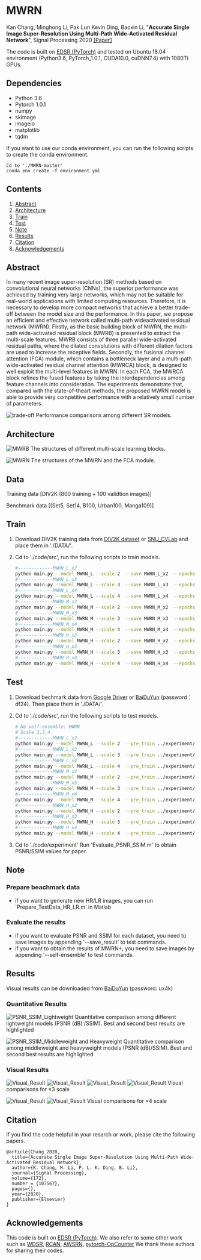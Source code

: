 # MWRN

Kan Chang, Minghong Li, Pak Lun Kevin Ding, Baoxin Li, "**Accurate Single Image Super-Resolution Using Multi-Path Wide-Activated Residual Network**", Signal Processing 2020
[[Paper]](https://www.sciencedirect.com/science/article/abs/pii/S0165168420301109)

The code is built on [EDSR (PyTorch)](https://github.com/thstkdgus35/EDSR-PyTorch) and tested on Ubuntu 18.04 environment (Python3.6, PyTorch_1.0.1, CUDA10.0, cuDNN7.4) with 1080Ti GPUs. 

## Dependencies
* Python 3.6
* Pytorch 1.0.1
* numpy
* skimage
* imageio
* matplotlib
* tqdm

If you want to use our conda environment, you can run the following scripts to create the conda environment.
  ```
  Cd to './MWRN-master'
  conda env create -f environment.yml
  ```

## Contents
1. [Abstract](#abstract)
2. [Architecture](#architecture)
3. [Train](#train)
4. [Test](#test)
5. [Note](#note)
6. [Results](#results)
7. [Citation](#citation)
8. [Acknowledgements](#acknowledgements)

## Abstract
In many recent image super-resolution (SR) methods based on convolutional neural networks
(CNNs), the superior performance was achieved by training very large networks, which may not
be suitable for real-world applications with limited computing resources. Therefore, it is necessary
to develop more compact networks that achieve a better trade-off between the model size and the
performance. In this paper, we propose an efficient and effective network called multi-path wideactivated residual network (MWRN). Firstly, as the basic building block of MWRN, the multi-path
wide-activated residual block (MWRB) is presented to extract the multi-scale features. MWRB
consists of three parallel wide-activated residual paths, where the dilated convolutions with different
dilation factors are used to increase the receptive fields. Secondly, the fusional channel attention
(FCA) module, which contains a bottleneck layer and a multi-path wide-activated residual channel
attention (MWRCA) block, is designed to well exploit the multi-level features in MWRN. In each
FCA, the MWRCA block refines the fused features by taking the interdependencies among feature
channels into consideration. The experiments demonstrate that, compared with the state-of-theart methods, the proposed MWRN model is able to provide very competitive performance with a
relatively small number of parameters.

![trade-off](/Figs/paramete_psnr_methods.png)
Performance comparisons among different SR models. 

## Architecture

![MWRB](/Figs/multi-scale_learning_blocks.png)
The structures of different multi-scale learning blocks.

![MWRN](/Figs/structures_MWRN_FCA.png)
The structures of the MWRN and the FCA module.

## Data

Training data [DIV2K (800 training + 100 validtion images)]

Benchmark data [(Set5, Set14, B100, Urban100, Manga109)]

## Train

1. Download DIV2K training data from [DIV2K dataset](https://data.vision.ee.ethz.ch/cvl/DIV2K/) or [SNU_CVLab](https://cv.snu.ac.kr/research/EDSR/DIV2K.tar) and place them in './DATA/'.

2. Cd to './code/src', run the following scripts to train models.

    ```bash
    #-------------MWRN_L_x2 
    python main.py --model MWRN_L --scale 2  --save MWRN_L_x2  --epochs 1000 --reset --patch_size 96 --cudnn
    #-------------MWRN_L_x3 
    python main.py --model MWRN_L --scale 3  --save MWRN_L_x3  --epochs 1000 --reset --patch_size 144 --cudnn
    #-------------MWRN_L_x4 
    python main.py --model MWRN_L --scale 4  --save MWRN_L_x4  --epochs 1000 --reset --patch_size 192 --cudnn
    #-------------MWRN_M_x2
    python main.py --model MWRN_M --scale 2  --save MWRN_M_x2  --epochs 1000 --reset --patch_size 96 --cudnn
    #-------------MWRN_M_x3
    python main.py --model MWRN_M --scale 3  --save MWRN_M_x3  --epochs 1000 --reset --patch_size 144 --cudnn
    #-------------MWRN_M_x4 
    python main.py --model MWRN_M --scale 4  --save MWRN_M_x4  --epochs 1000 --reset --patch_size 192 --cudnn
    #-------------MWRN_H_x2
    python main.py --model MWRN_H --scale 2  --save MWRN_H_x2  --epochs 1000 --reset --patch_size 96 --cudnn
    #-------------MWRN_H_x3
    python main.py --model MWRN_H --scale 3  --save MWRN_H_x3  --epochs 1000 --reset --patch_size 144 --cudnn
    #-------------MWRN_H_x4
    python main.py --model MWRN_H --scale 4  --save MWRN_H_x4  --epochs 1000 --reset --patch_size 192 --cudnn

    ```

## Test

1. Download bechmark data from [Google Driver](https://drive.google.com/open?id=12tkfpxh-CJx33Z3GNOOUvNQ9KfQWlPQL) or [BaiDuYun](https://pan.baidu.com/s/1zsWWoW2WEl-d5hksKkhWJA) (password：df24). Then place them in './DATA/'.

2. Cd to './code/src', run the following scripts to test models.

    ```bash
    # No self-ensemble: MWRN
    # Scale 2,3,4
    #-------------MWRN_L_x2 
    python main.py --model MWRN_L --scale 2  --pre_train ../experiment/model/MWRN_L_x2.pt --save MWRN_L_x2 --test_only --data_test Set5
    #-------------MWRN_L_x3 
    python main.py --model MWRN_L --scale 3  --pre_train ../experiment/model/MWRN_L_x3.pt --save MWRN_L_x3 --test_only --data_test Set5
    #-------------MWRN_L_x4 
    python main.py --model MWRN_L --scale 4  --pre_train ../experiment/model/MWRN_L_x4.pt --save MWRN_L_x4 --test_only --data_test Set5
    #-------------MWRN_M_x2 
    python main.py --model MWRN_M --scale 2  --pre_train ../experiment/model/MWRN_M_x2.pt --save MWRN_M_x2 --test_only --data_test Set5
    #-------------MWRN_M_x3
    python main.py --model MWRN_M --scale 3  --pre_train ../experiment/model/MWRN_M_x3.pt --save MWRN_M_x3 --test_only --data_test Set5
    #-------------MWRN_M_x4
    python main.py --model MWRN_M --scale 4  --pre_train ../experiment/model/MWRN_M_x4.pt --save MWRN_M_x4 --test_only --data_test Set5
    #-------------MWRN_H_x2
    python main.py --model MWRN_H --scale 2  --pre_train ../experiment/model/MWRN_H_x2.pt --save MWRN_H_x2 --test_only --data_test Set5
    #-------------MWRN_H_x3
    python main.py --model MWRN_H --scale 3  --pre_train ../experiment/model/MWRN_H_x3.pt --save MWRN_H_x3 --test_only --data_test Set5
    #-------------MWRN_H_x4
    python main.py --model MWRN_H --scale 4  --pre_train ../experiment/model/MWRN_H_x4.pt --save MWRN_H_x4 --test_only --data_test Set5

    ```

4. Cd to './code/experiment'   Run 'Evaluate_PSNR_SSIM.m' to obtain PSNR/SSIM values for paper.

## Note
### Prepare beachmark data
* if you want to generate new HR/LR images, you can run 'Prepare_TestData_HR_LR.m' in Matlab
### Evaluate the results
* if you want to evaluate PSNR and SSIM for each dataset, you need to save images by appending '--save_result' to test commands.
* if you want to obtain the results of MWRN+, you need to save images by appending '--self-ensemble' to test commands.

## Results
Visual results can be downloaded from [BaiDuYun](https://pan.baidu.com/s/12BdVooik6ii3PxtC62S4Xw) (password: ux4k)

### Quantitative Results
![PSNR_SSIM_Lightweight](/Figs/psnr_lightweight.png)
Quantitative comparison among different lightweight models (PSNR (dB) /SSIM). Best and second best results are highlighted

![PSNR_SSIM_Middleweight and Heavyweight](/Figs/psnr_middleweight_heavyweight.png)
Quantitative comparison among middleweight and heavyweight models (PSNR (dB)/SSIM). Best and second best results are highlighted

### Visual Results

![Visual_Result](/Figs/image062_Urban100_x3.png)
![Visual_Result](/Figs/image073_Urban100_x3.png)
![Visual_Result](/Figs/image024_Urban100_x3.png)
![Visual_Result](/Figs/62096_BSD100_x3.png)
Visual comparisons for ×3 scale

![Visual_Result](/Figs/KoukouNoHitotachi_Manga109_x4.png)
![Visual_Result](/Figs/image020_Urban100_x4.png)
Visual comparisons for ×4 scale

## Citation
If you find the code helpful in your resarch or work, please cite the following papers.
```
@article{Chang_2020,
  title={Accurate Single Image Super-Resolution Using Multi-Path Wide-Activated Residual Network},
  author={K. Chang, M. Li, P. L. K. Ding, B. Li},
  journal={Signal Processing},
  volume={172},
  number = {107567},
  pages={},
  year={2020},
  publisher={Elsevier}
}

```
## Acknowledgements
This code is built on [EDSR (PyTorch)](https://github.com/thstkdgus35/EDSR-PyTorch). 
We also refer to some other work such as [WDSR](https://github.com/JiahuiYu/wdsr_ntire2018), [RCAN](https://github.com/yulunzhang/RCAN), [AWSRN](https://github.com/ChaofWang/AWSRN), [pytorch-OpCounter](https://github.com/Lyken17/pytorch-OpCounter)
We thank these authors for sharing their codes.



